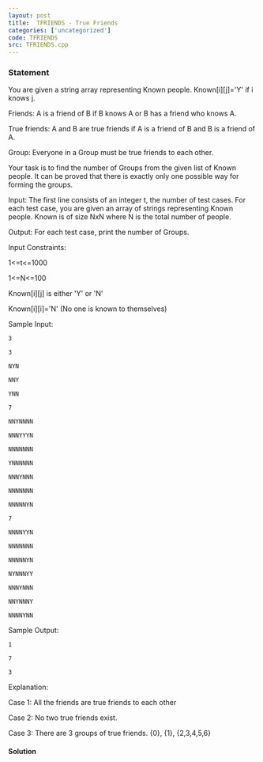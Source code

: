 ```yaml
---
layout: post
title:  TFRIENDS - True Friends
categories: ['uncategorized']
code: TFRIENDS
src: TFRIENDS.cpp
---
```


### **Statement**

You are given a string array representing Known people. Known[i][j]='Y' if i
knows j.  
  

Friends: A is a friend of B if B knows A or B has a friend who knows A.  
  

True friends: A and B are true friends if A is a friend of B and B is a
friend of A.  
  

Group: Everyone in a Group must be true friends to each other.  
  

Your task is to find the number of Groups from the given list of Known people.
It can be proved that there is exactly only one possible way for forming the
groups.  
  

Input: The first line consists of an integer t, the number of test cases.
For each test case, you are given an array of strings representing Known
people. Known is of size NxN where N is the total number of people.  
  

Output: For each test case, print the number of Groups.  
  

Input Constraints:

1<=t<=1000

1<=N<=100

Known[i][j] is either 'Y' or 'N'

Known[i][i]='N' (No one is known to themselves)  
  

Sample Input:

    
    
    3
    3
    NYN
    NNY
    YNN
    7
    NNYNNNN
    NNNYYYN
    NNNNNNN
    YNNNNNN
    NNNYNNN
    NNNNNNN
    NNNNNYN
    7
    NNNNYYN
    NNNNNNN
    NNNNNYN
    NYNNNYY
    NNNYNNN
    NNYNNNY
    NNNNYNN

Sample Output:

    
    
    1
    7
    3

Explanation:

Case 1: All the friends are true friends to each other

Case 2: No two true friends exist.

Case 3: There are 3 groups of true friends. {0}, {1}, {2,3,4,5,6}



#### **Solution**



